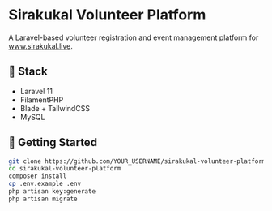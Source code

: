 # Sirakukal Volunteer Platform

A Laravel-based volunteer registration and event management platform for www.sirakukal.live.

## 🔧 Stack

- Laravel 11
- FilamentPHP
- Blade + TailwindCSS
- MySQL

## 🚀 Getting Started

```bash
git clone https://github.com/YOUR_USERNAME/sirakukal-volunteer-platform.git
cd sirakukal-volunteer-platform
composer install
cp .env.example .env
php artisan key:generate
php artisan migrate

